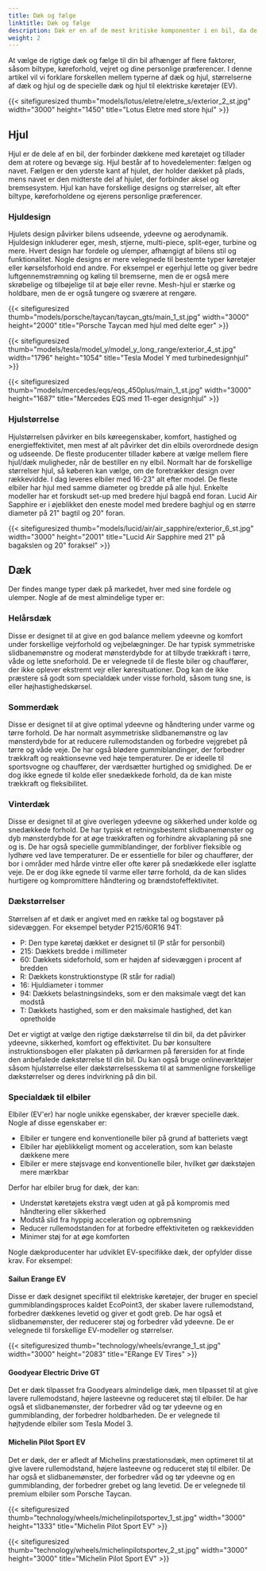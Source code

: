 ```yaml
---
title: Dæk og fælge
linktitle: Dæk og fælge
description: Dæk er en af ​​de mest kritiske komponenter i en bil, da de påvirker ydeevne, sikkerhed, komfort og effektivitet.
weight: 2
---
```

<!-- markdownlint-disable MD033 -->
At vælge de rigtige dæk og fælge til din bil afhænger af flere faktorer, såsom biltype, køreforhold, vejret og dine personlige præferencer. I denne artikel vil vi forklare forskellen mellem typerne af dæk og hjul, størrelserne af dæk og hjul og de specielle dæk og hjul til elektriske køretøjer (EV).

{{< sitefiguresized thumb="models/lotus/eletre/eletre_s/exterior_2_st.jpg" width="3000" height="1450" title="Lotus Eletre med store hjul" >}}


## Hjul

Hjul er de dele af en bil, der forbinder dækkene med køretøjet og tillader dem at rotere og bevæge sig. Hjul består af to hovedelementer: fælgen og navet. Fælgen er den yderste kant af hjulet, der holder dækket på plads, mens navet er den midterste del af hjulet, der forbinder aksel og bremsesystem. Hjul kan have forskellige designs og størrelser, alt efter biltype, køreforholdene og ejerens personlige præferencer.

### Hjuldesign

Hjulets design påvirker bilens udseende, ydeevne og aerodynamik. Hjuldesign inkluderer eger, mesh, stjerne, multi-piece, split-eger, turbine og mere. Hvert design har fordele og ulemper, afhængigt af bilens stil og funktionalitet. Nogle designs er mere velegnede til bestemte typer køretøjer eller kørselsforhold end andre. For eksempel er egerhjul lette og giver bedre luftgennemstrømning og køling til bremserne, men de er også mere skrøbelige og tilbøjelige til at bøje eller revne. Mesh-hjul er stærke og holdbare, men de er også tungere og sværere at rengøre.

{{< sitefiguresized thumb="models/porsche/taycan/taycan_gts/main_1_st.jpg" width="3000" height="2000" title="Porsche Taycan med hjul med delte eger" >}}

{{< sitefiguresized thumb="models/tesla/model_y/model_y_long_range/exterior_4_st.jpg" width="1796" height="1054" title="Tesla Model Y med turbinedesignhjul" >}}

{{< sitefiguresized thumb="models/mercedes/eqs/eqs_450plus/main_1_st.jpg" width="3000" height="1687" title="Mercedes EQS med 11-eger designhjul" >}}

### Hjulstørrelse

Hjulstørrelsen påvirker en bils køreegenskaber, komfort, hastighed og energieffektivitet, men mest af alt påvirker det din elbils overordnede design og udseende.
De fleste producenter tillader købere at vælge mellem flere hjul/dæk muligheder, når de bestiller en ny elbil. Normalt har de forskellige størrelser hjul, så køberen kan vælge, om de foretrækker design over rækkevidde.
I dag leveres elbiler med 16-23" alt efter model.
De fleste elbiler har hjul med samme diameter og bredde på alle hjul. Enkelte modeller har et forskudt set-up med bredere hjul bagpå end foran.
Lucid Air Sapphire er i øjeblikket den eneste model med bredere baghjul og en større diameter på 21" bagtil og 20" foran.

{{< sitefiguresized thumb="models/lucid/air/air_sapphire/exterior_6_st.jpg" width="3000" height="2001" title="Lucid Air Sapphire med 21\" på bagakslen og 20\" foraksel" >}}
## Dæk

Der findes mange typer dæk på markedet, hver med sine fordele og ulemper. Nogle af de mest almindelige typer er:

### Helårsdæk

Disse er designet til at give en god balance mellem ydeevne og komfort under forskellige vejrforhold og vejbelægninger. De har typisk symmetriske slidbanemønstre og moderat mønsterdybde for at tilbyde trækkraft i tørre, våde og lette sneforhold. De er velegnede til de fleste biler og chauffører, der ikke oplever ekstremt vejr eller køresituationer. Dog kan de ikke præstere så godt som specialdæk under visse forhold, såsom tung sne, is eller højhastighedskørsel.

### Sommerdæk

Disse er designet til at give optimal ydeevne og håndtering under varme og tørre forhold. De har normalt asymmetriske slidbanemønstre og lav mønsterdybde for at reducere rullemodstanden og forbedre vejgrebet på tørre og våde veje. De har også blødere gummiblandinger, der forbedrer trækkraft og reaktionsevne ved høje temperaturer. De er ideelle til sportsvogne og chauffører, der værdsætter hurtighed og smidighed. De er dog ikke egnede til kolde eller snedækkede forhold, da de kan miste trækkraft og fleksibilitet.

### Vinterdæk

Disse er designet til at give overlegen ydeevne og sikkerhed under kolde og snedækkede forhold. De har typisk et retningsbestemt slidbanemønster og dyb mønsterdybde for at øge trækkraften og forhindre akvaplaning på sne og is. De har også specielle gummiblandinger, der forbliver fleksible og lydhøre ved lave temperaturer. De er essentielle for biler og chauffører, der bor i områder med hårde vintre eller ofte kører på snedækkede eller isglatte veje. De er dog ikke egnede til varme eller tørre forhold, da de kan slides hurtigere og kompromittere håndtering og brændstofeffektivitet.
### Dækstørrelser

Størrelsen af ​​et dæk er angivet med en række tal og bogstaver på sidevæggen. For eksempel betyder P215/60R16 94T:

- P: Den type køretøj dækket er designet til (P står for personbil)
- 215: Dækkets bredde i millimeter
- 60: Dækkets sideforhold, som er højden af ​​sidevæggen i procent af bredden
- R: Dækkets konstruktionstype (R står for radial)
- 16: Hjuldiameter i tommer
- 94: Dækkets belastningsindeks, som er den maksimale vægt det kan modstå
- T: Dækkets hastighed, som er den maksimale hastighed, det kan opretholde

Det er vigtigt at vælge den rigtige dækstørrelse til din bil, da det påvirker ydeevne, sikkerhed, komfort og effektivitet. Du bør konsultere instruktionsbogen eller plakaten på dørkarmen på førersiden for at finde den anbefalede dækstørrelse til din bil. Du kan også bruge onlineværktøjer såsom hjulstørrelse eller dækstørrelsesskema til at sammenligne forskellige dækstørrelser og deres indvirkning på din bil.
### Specialdæk til elbiler

Elbiler (EV'er) har nogle unikke egenskaber, der kræver specielle dæk. Nogle af disse egenskaber er:

- Elbiler er tungere end konventionelle biler på grund af batteriets vægt
- Elbiler har øjeblikkeligt moment og acceleration, som kan belaste dækkene mere
- Elbiler er mere støjsvage end konventionelle biler, hvilket gør dækstøjen mere mærkbar

Derfor har elbiler brug for dæk, der kan:

- Understøt køretøjets ekstra vægt uden at gå på kompromis med håndtering eller sikkerhed
- Modstå slid fra hyppig acceleration og opbremsning
- Reducer rullemodstanden for at forbedre effektiviteten og rækkevidden
- Minimer støj for at øge komforten

Nogle dækproducenter har udviklet EV-specifikke dæk, der opfylder disse krav. For eksempel:

#### Sailun Erange EV

Disse er dæk designet specifikt til elektriske køretøjer, der bruger en speciel gummiblandingsproces kaldet EcoPoint3, der skaber lavere rullemodstand, forbedrer dækkenes levetid og giver et godt greb. De har også et slidbanemønster, der reducerer støj og forbedrer våd ydeevne. De er velegnede til forskellige EV-modeller og størrelser.

{{< sitefiguresized thumb="technology/wheels/evrange_1_st.jpg" width="3000" height="2083" title="ERange EV Tires" >}}

#### Goodyear Electric Drive GT

Det er dæk tilpasset fra Goodyears almindelige dæk, men tilpasset til at give lavere rullemodstand, højere lasteevne og reduceret støj til elbiler. De har også et slidbanemønster, der forbedrer våd og tør ydeevne og en gummiblanding, der forbedrer holdbarheden. De er velegnede til højtydende elbiler som Tesla Model 3.

#### Michelin Pilot Sport EV

Det er dæk, der er afledt af Michelins præstationsdæk, men optimeret til at give lavere rullemodstand, højere lasteevne og reduceret støj til elbiler. De har også et slidbanemønster, der forbedrer våd og tør ydeevne og en gummiblanding, der forbedrer grebet og lang levetid. De er velegnede til premium elbiler som Porsche Taycan.

{{< sitefiguresized thumb="technology/wheels/michelinpilotsportev_1_st.jpg" width="3000" height="1333" title="Michelin Pilot Sport EV" >}}

{{< sitefiguresized thumb="technology/wheels/michelinpilotsportev_2_st.jpg" width="3000" height="3000" title="Michelin Pilot Sport EV" >}}